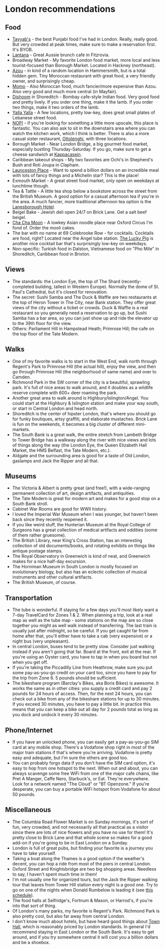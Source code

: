 London recommendations
======================

Food
----

* [Tayyab's](http://tayyabs.co.uk/) - the best Punjabi food I've had in London. Really, really good.  But very crowded at peak times, make sure to make a reservation first.  It's BYOB.
* [Lantana](http://www.lantanacafe.co.uk/) - Great Aussie brunch cafe in Fitzrovia.
* Broadway Market - My favorite London food market, more local and less tourist-focused than Borough Market.  Located in Hackney (northeast).
* [Azou](http://www.azou.co.uk/) - in kind of a random location in Hammersmith, but is a total hidden gem.  Tiny Moroccan restaurant with great food, a very friendly owner, and surprisingly cheap.
* [Momo](http://momoresto.com/restaurant/london/momo/restaurant/) - Also Moroccan food, much fancier/more expensive than Azou.  Also very good and much more central (in Mayfair).
* [Dishoom](http://www.dishoom.com/shoreditch/) in Shoreditch  - Bombay cafe-style Indian food.  Very good food and pretty lively.  If you order one thing, make it the lamb.  If you order two things, make it two orders of the lamb.
* [Yalla Yalla](http://www.yalla-yalla.co.uk/) - A few locations, pretty low-key, does great small plates of Lebanese street food.
* [NOPI](http://www.nopi-restaurant.com/) - if you're looking for something a little more upscale, this place is fantastic.  You can also ask to sit in the downstairs area where you can watch the kitchen work, which I think is better.  There is also a more casual sister restaurant, [Ottolenghi](http://www.ottolenghi.co.uk/locations), with three locations.
* Borough Market - Near London Bridge, a big gourmet food market, especially bustling Thursday-Saturday.  If you go, make sure to get a cheese sandwich at [Kappacasein](http://boroughmarket.org.uk/kappacasein-2).
* Caribbean takeout shops - My two favorites are Ochi's in Shepherd's Bush and Roti Joupa in Clapham.
* [Launceston Place](http://www.launcestonplace-restaurant.co.uk/) - Want to spend a billion dollars on an incredible meal with lots of fancy things and a Michelin star?  This is the place!
* Exmouth Market - A great street food market, only open on weekdays at lunchtime though.
* Tea & Tattle - A little tea shop below a bookstore across the street from the British Museum.  A good option for a casual afternoon tea if you're in the area.  A much fancier, more traditional afternoon tea option is the [Lanesborough Hotel](http://www.lanesborough.com/).
* Beigel Bake - Jewish deli open 24/7 on Brick Lane.  Get a salt beef beigel.
* [Cha Cha Moon](http://www.chachamoon.com/) - A lowkey Asian noodle place near Oxford Circus I'm fond of.  Order the mooli cakes.
* The bar with no name at 69 Colebrooke Row - for cocktails.  Cocktails are food, right?  Located near the Angel tube station.  [The Lucky Pig](http://theluckypig.co.uk/) is another nice cocktail bar that's surprisingly low-key on weekdays.
* Non-specific: Turkish food in Dalston, Vietnamese food on "Pho Mile" in Shoreditch, Caribbean food in Brixton.

Views
-----

* The standards: the London Eye, the top of The Shard (recently-completed building, tallest in Western Europe).  Normally the dome of St. Paul's Cathedral, but it's closed for renovation.
* The secret: Sushi Samba and The Duck & Waffle are two restaurants at the top of Heron Tower in The City, near Bank station.  They offer great views of the city without a ticket or crowds.  Duck & Waffle is a real restaurant so you generally need a reservation to go up, but Sushi Samba has a bar area, so you can just show up and ride the elevator up to the 39th floor for the view.
* Others: Parliament Hill in Hampstead Heath; Primrose Hill; the cafe on the top floor of the Tate Modern.

Walks
-----

* One of my favorite walks is to start in the West End, walk north through Regent's Park to Primrose Hill (the actual hill), enjoy the view, and then go through Primrose Hill (the neighborhood of same name) and over to Camden.
* Richmond Park in the SW corner of the city is a beautiful, sprawling park.  It's full of nice areas to walk around, and it doubles as a wildlife reserve complete with 600+ deer roaming the park.
* Another great area to walk around is Highbury/Islington/Angel.  You could start at the Highbury & Islington station and make your way south, or start in Central London and head north.
* Shoreditch is the center of hipster London, that's where you should go for funky boutiques, artsy graffiti, and elaborate mustaches. Brick Lane is fun on the weekends, it becomes a big cluster of different mini-markets.
* The South Bank is a great walk, the entire stretch from Lambeth Bridge to Tower Bridge has a walkway along the river with nice views and lots of things along the way (the London Eye, the Queen Elizabeth Hall Market, the HMS Belfast, the Tate Modern, etc.).
* Aldgate and the surrounding area is good for a taste of Old London, gaslamps and Jack the Ripper and all that.

Museums
-------

* The Victoria & Albert is pretty great (and free!), with a wide-ranging permanent collection of art, design artifacts, and antiquities.
* The Tate Modern is great for modern art and makes for a good stop on a South Bank stroll.
* Cabinet War Rooms are good for WWII history.
* I loved the Imperial War Museum when I was younger, but haven't been back since they recently reopened it.
* If you like weird stuff, the Hunterian Museum at the Royal College of Surgeons has a great collection of medical artifacts and oddities (some of them rather gruesome).
* The British Library, near King's Cross Station, has an interesting collection of old documents/books, and rotating exhibits on things like antique postage stamps.
* The Royal Observatory in Greenwich is kind of neat, and Greenwich makes for a nice half-day excursion.
* The Horniman Museum in South London is mostly focused on evolutionary biology, but also has an eclectic collection of musical instruments and other cultural artifacts.
* The British Museum, of course.

Transportation
--------------

* The tube is wonderful.  If staying for a few days you'll most likely want a 7-day TravelCard for Zones 1 & 2.  When planning a trip, look at a real map as well as the tube map - some stations on the map are so close together you might as well walk instead of transferring.  The last train is usually just after midnight, so be careful.  If you get caught far from home after that, you'll either have to take a cab (very expensive) or a night bus (very unpleasant).
* In central London, buses tend to be pretty slow.  Consider just walking instead if you aren't going that far.  Board at the front, exit at the rear.  If you're using an Oyster card, you have to tap in when you board but not when you get off.
* If you're taking the Piccadilly Line from Heathrow, make sure you put some pay-as-you-go credit on your card too, since you have to pay for the trip from Zone 6.  5 pounds should be sufficient.
* The bikeshare program (Barclay's Bikes, aka Boris Bikes) is awesome.  It works the same as in other cities: you supply a credit card and pay 2 pounds for 24 hours of access.  Then, for the next 24 hours, you can check out a bike from any of the bikeshare stations for up to 30 minutes.  If you exceed 30 minutes, you have to pay a little bit.  In practice this means that you can keep a bike out all day for 2 pounds total as long as you dock and undock it every 30 minutes.

Phone/Internet
--------------

* If you have an unlocked phone, you can easily get a pay-as-you-go SIM card at any mobile shop.  There's a Vodafone shop right in most of the major train stations if that's where you're arriving.  Vodafone is pretty easy and adequate, but I'm sure the others are good too.
* You can probably forgo data if you don't have the SIM card option, it's easy to hop from one hotspot to the next.  When out and about, you can always scavenge some free WiFi from one of the major cafe chains, like Pret A Manger, Caffe Nero, Starbuck's, or Eat.  They're everywhere.  Look for a network named "The Cloud" or "BT Openzone."  If you're desperate, you can buy a portable WiFi hotspot from Vodafone for about 50 pounds.

Miscellaneous
-------------

* The Columbia Road Flower Market is on Sunday mornings, it's sort of fun, very crowded, and not necessarily all that practical as a visitor since there are lots of nice flowers and you have no use for them! It's pretty close to Brick Lane and that whole scene so makes for a good add-on if you're going to be in East London on a Sunday.
* London is full of great pubs, but finding your favorite is a journey you have to take yourself.
* Taking a boat along the Thames is a good option if the weather's decent, you can hop a ride from most of the piers in central London.
* Oxford Street and Knightsbridge are two big shopping areas.  Needless to say, I haven't spent much time in them!
* I'm not usually one for organized tours, but the Jack the Ripper walking tour that leaves from Tower Hill station every night is a good one.  Try to go on one of the nights when Donald Rumbelow is leading it (see [this schedule](http://www.jacktheripperwalk.com/index2.html)).
* The food halls at Selfridge's, Fortnum & Mason, or Harrod's, if you're into that sort of thing.
* Of London's many parks, my favorite is Regent's Park.  Richmond Park is also pretty cool, but also far away from central London.
* I don't know much about hotels, but have heard good things about [Town Hall](http://townhallhotel.com/home), which is reasonably priced by London standards. In general I'd recommend staying in East London or the South Bank. It's easy to get around, and if you try somewhere central it will cost you a billion dollars and be a shoebox.